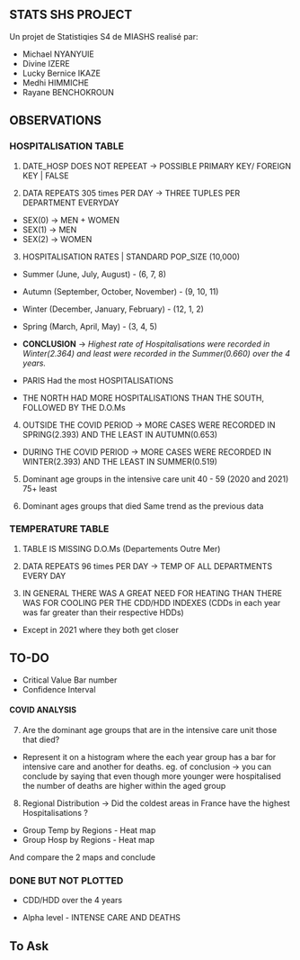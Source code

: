 ## STATS SHS PROJECT
 Un projet de Statistiqies S4 de MIASHS realisé par:
 
 - Michael NYANYUIE
 - Divine IZERE
 - Lucky Bernice IKAZE
 - Medhi HIMMICHE
 - Rayane BENCHOKROUN

 ## OBSERVATIONS

 ### HOSPITALISATION TABLE
 1. DATE_HOSP DOES NOT REPEEAT -> POSSIBLE PRIMARY KEY/ FOREIGN KEY | FALSE
 
2. DATA REPEATS 305 times PER DAY -> THREE TUPLES PER DEPARTMENT EVERYDAY
- SEX(0) -> MEN + WOMEN
- SEX(1) -> MEN
- SEX(2) -> WOMEN

3. HOSPITALISATION RATES | STANDARD POP_SIZE (10,000)
- Summer (June, July, August) - (6, 7, 8)
- Autumn (September, October, November) - (9, 10, 11)
- Winter (December, January, February) - (12, 1, 2)
- Spring (March, April, May) - (3, 4, 5)

- <strong>CONCLUSION</strong> -> <i>Highest rate of Hospitalisations were recorded in Winter(2.364) and least were recorded in the Summer(0.660) over the 4 years.</i>

- PARIS Had the most HOSPITALISATIONS
- THE NORTH HAD MORE HOSPITALISATIONS THAN THE SOUTH, FOLLOWED BY THE D.O.Ms

4. OUTSIDE THE COVID PERIOD -> MORE CASES WERE RECORDED IN SPRING(2.393) AND THE LEAST IN AUTUMN(0.653)
- DURING THE COVID PERIOD -> MORE CASES WERE RECORDED IN WINTER(2.393) AND THE LEAST IN SUMMER(0.519)

5. Dominant age groups in the intensive care unit
40 - 59 (2020 and 2021)
75+ least

6. Dominant ages groups that died
Same trend as the previous data 
### TEMPERATURE TABLE
1. TABLE IS MISSING D.O.Ms (Departements Outre Mer)

2. DATA REPEATS 96 times PER DAY -> TEMP OF ALL DEPARTMENTS EVERY DAY

3. IN GENERAL THERE WAS A GREAT NEED FOR HEATING THAN THERE WAS FOR COOLING PER THE CDD/HDD INDEXES (CDDs in each year was far greater than their respective HDDs)
- Except in 2021 where they both get closer

## TO-DO
<!-- 1. TEMP LEVELS IN THE NORTH IN CORRELATION TO THE HOSPITALISATIONS IN THE SOUTH -->

<!-- 2. Calculate the linear regression between temperature and hospitalisation.
- Draw your . -->

<!-- 3. Calculate the linear regression between intense care and deaths. -->

<!-- 4. P values to know if it happened by coincidence. NULL HYPOTHESIS REJECTED -->

- Critical Value Bar number
- Confidence Interval

#### COVID ANALYSIS 

7. Are the dominant age groups that are in the intensive care unit those that died?
- Represent it on a histogram where the each year group has a bar for intensive care and another for deaths. 
eg. of conclusion -> you can conclude by saying that even though more younger were hospitalised the number of deaths are higher within the aged group

8. Regional Distribution -> Did the coldest areas in France have the highest Hospitalisations ?
- Group Temp by Regions - Heat map
- Group Hosp by Regions - Heat map

And compare the 2 maps and conclude


### DONE BUT NOT PLOTTED
- CDD/HDD over the 4 years

- Alpha level - INTENSE CARE AND DEATHS

## To Ask